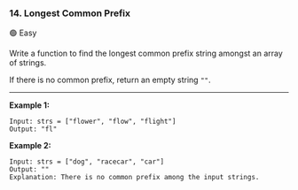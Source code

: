 
### 14. Longest Common Prefix

🟢 Easy

Write a function to find the longest common prefix string amongst an array of strings.

If there is no common prefix, return an empty string `""`.

---

**Example 1:**

```
Input: strs = ["flower", "flow", "flight"]
Output: "fl"
```

**Example 2:**

```
Input: strs = ["dog", "racecar", "car"]
Output: ""
Explanation: There is no common prefix among the input strings.
```

